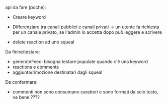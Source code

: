 api da fare (poche):

- Creare keyword

- Differenziare tra canali pubblici e canali privati -> un utente fa richiesta per un canale privato, se l'admin lo accetta dopo può leggere e scrivere

- delete reaction ad uno squeal

Da finire/testare:

- generateFeed: bisogna testare populate quando c'è una keyword
- reactions e comments
- aggiunta/rimozione destinatari dagli squeal

Da confermare:

- commenti non sono consumano caratteri e sono formati da solo testo, va bene ????
